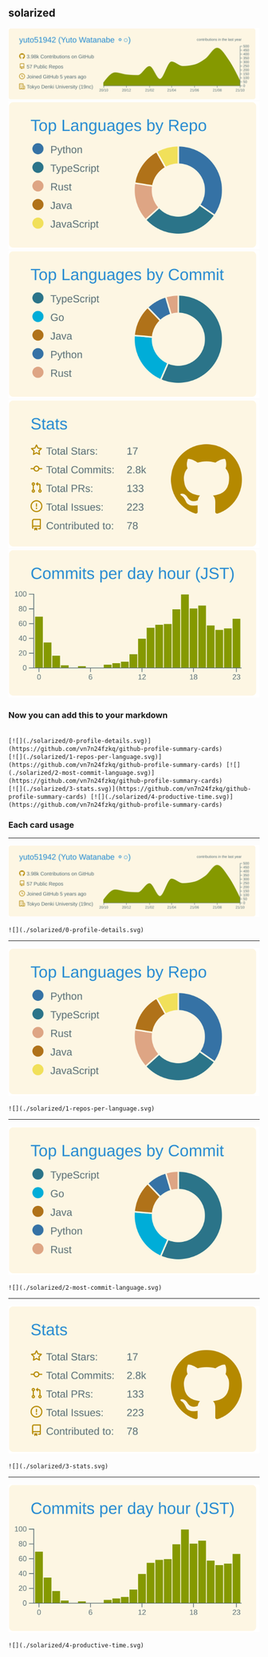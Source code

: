 ## solarized

[![](./0-profile-details.svg)](https://github.com/vn7n24fzkq/github-profile-summary-cards)
[![](./1-repos-per-language.svg)](https://github.com/vn7n24fzkq/github-profile-summary-cards) [![](./2-most-commit-language.svg)](https://github.com/vn7n24fzkq/github-profile-summary-cards)
[![](./3-stats.svg)](https://github.com/vn7n24fzkq/github-profile-summary-cards) [![](./4-productive-time.svg)](https://github.com/vn7n24fzkq/github-profile-summary-cards)
### Now you can add this to your markdown
```

[![](./solarized/0-profile-details.svg)](https://github.com/vn7n24fzkq/github-profile-summary-cards)
[![](./solarized/1-repos-per-language.svg)](https://github.com/vn7n24fzkq/github-profile-summary-cards) [![](./solarized/2-most-commit-language.svg)](https://github.com/vn7n24fzkq/github-profile-summary-cards)
[![](./solarized/3-stats.svg)](https://github.com/vn7n24fzkq/github-profile-summary-cards) [![](./solarized/4-productive-time.svg)](https://github.com/vn7n24fzkq/github-profile-summary-cards)

```

### Each card usage
---

![](./0-profile-details.svg)

```
![](./solarized/0-profile-details.svg)
```

    

---

![](./1-repos-per-language.svg)

```
![](./solarized/1-repos-per-language.svg)
```

    

---

![](./2-most-commit-language.svg)

```
![](./solarized/2-most-commit-language.svg)
```

    

---

![](./3-stats.svg)

```
![](./solarized/3-stats.svg)
```

    

---

![](./4-productive-time.svg)

```
![](./solarized/4-productive-time.svg)
```

    
